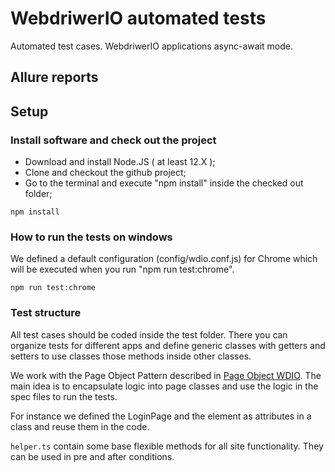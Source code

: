 # WebdriwerIO automated tests 

Automated test cases.
WebdriwerIO applications async-await mode.

## Allure reports

## Setup

### Install software and check out the project

-   Download and install Node.JS ( at least 12.X );
-   Clone and checkout the github project;
-   Go to the terminal and execute "npm install" inside the checked out folder;

```
npm install
```

### How to run the tests on windows

We defined a default configuration (config/wdio.conf.js) for Chrome which will be executed when you run "npm run test:chrome".

```
npm run test:chrome
```

### Test structure

All test cases should be coded inside the test folder. There you can organize tests for different apps and define generic classes with getters and setters to use classes those methods inside other classes.

We work with the Page Object Pattern described in [Page Object WDIO](https://webdriver.io/docs/pageobjects.html). The main idea is to encapsulate logic into page classes and use the logic in the spec files to run the tests.

For instance we defined the LoginPage and the element as attributes in a class and reuse them in the code.

`helper.ts` contain some base flexible methods for all site functionality. They can be used in pre and after conditions.
